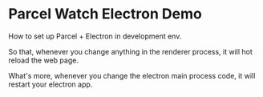 # Parcel Watch Electron Demo

How to set up Parcel + Electron in development env.

So that, whenever you change anything in the renderer process, it will hot reload the web page.

What's more, whenever you change the electron main process code, it will restart your electron app.
